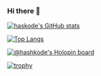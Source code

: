 ### Hi there 👋

[![haskode's GitHub stats](https://github-readme-stats.vercel.app/api?username=hashkode&count_private=true)](https://github.com/hashkode/github-readme-stats)

[![Top Langs](https://github-readme-stats.vercel.app/api/top-langs/?username=hashkode&layout=compact)](https://github.com/hashkode/github-readme-stats)

[![@hashkode's Holopin board](https://holopin.me/hashkode)](https://holopin.io/@hashkode)

[![trophy](https://github-profile-trophy.vercel.app/?username=hashkode&theme=nord)](https://github.com/ryo-ma/github-profile-trophy)

<!--
**hashkode/hashkode** is a ✨ _special_ ✨ repository because its `README.md` (this file) appears on your GitHub profile.

Here are some ideas to get you started:

- 🔭 I’m currently working on ...
- 🌱 I’m currently learning ...
- 👯 I’m looking to collaborate on ...
- 🤔 I’m looking for help with ...
- 💬 Ask me about ...
- 📫 How to reach me: ...
- 😄 Pronouns: ...
- ⚡ Fun fact: ...
-->
